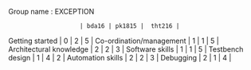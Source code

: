 Group name : EXCEPTION



                        | bda16 | pk1815 | 	tht216 |
Getting started | 0 | 2 | 5 |
 Co-ordination/management | 1 | 1 | 5 |
 Architectural knowledge | 2 | 2 | 3 |
 Software skills | 1 | 1 | 5 |
 Testbench design | 1 | 4 | 2 |
 Automation skills | 2 | 2 | 3 |
 Debugging | 2 | 1 | 4 |
